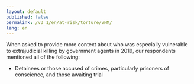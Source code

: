 ```yaml
---
layout: default
published: false
permalink: /v3_1/en/at-risk/torture/VNM/
lang: en
---
```


When asked to provide more context about who was especially vulnerable to extrajudicial killing by government agents in 2019, our respondents mentioned all of the following:
-	Detainees or those accused of crimes, particularly prisoners of conscience, and those awaiting trial
